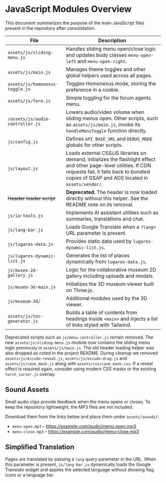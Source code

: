 # JavaScript Modules Overview

This document summarizes the purpose of the main JavaScript files present in the repository after consolidation.

| File                             | Description                                                                                                                                                                                                     |
| -------------------------------- | --------------------------------------------------------------------------------------------------------------------------------------------------------------------------------------------------------------- |
| `assets/js/sliding-menu.js`      | Handles sliding menu open/close logic and updates body classes `menu-open-left` and `menu-open-right`.
| `assets/js/main.js`              | Manages theme toggles and other global helpers used across all pages.
| `assets/js/homonexus-toggle.js`  | Toggles Homonexus mode, storing the preference in a cookie.                                                                                                                                                     |
| `assets/js/foro.js`              | Simple toggling for the forum agents menu.                                                                                                                                                                      |
| `/assets/js/audio-controller.js` | Lowers audio/video volume when sliding menus open. Other scripts, such as `assets/js/main.js`, invoke its `handleMenuToggle` function directly.                                                                 |
| `js/config.js`                   | Defines `API_BASE_URL` and `DEBUG_MODE` globals for other scripts.                                                                                                                                              |
| `js/layout.js`                   | Loads external CSS/JS libraries on demand, initializes the flashlight effect and other page-level utilities. If CDN requests fail, it falls back to bundled copies of GSAP and AOS located in `assets/vendor/`. |
| ~~Header loader script~~         | **Deprecated.** The header is now loaded directly without this helper. See the README note on its removal.                                                                                                      |
| `js/ia-tools.js`                 | Implements AI assistant utilities such as summaries, translations and chat.                                                                                                                                     |
| `js/lang-bar.js`                 | Loads Google Translate when a `?lang=` URL parameter is present.                                                                                                                                                |
| `js/lugares-data.js`             | Provides static data used by `lugares-dynamic-list.js`.                                                                                                                                                         |
| `js/lugares-dynamic-list.js`     | Generates the list of places dynamically from `lugares-data.js`.                                                                                                                                                |
| `js/museo-2d-gallery.js`         | Logic for the collaborative museum 2D gallery including uploads and modals.                                                                                                                                     |
| `js/museo-3d-main.js`            | Initializes the 3D museum viewer built on Three.js.                                                                                                                                                             |
| `js/museum-3d/`                  | Additional modules used by the 3D viewer.                                                                                                                                                                       |
| `assets/js/toc-generator.js`     | Builds a table of contents from headings inside `<main>` and injects a list of links styled with Tailwind.                                                                                                      |

Deprecated scripts such as `js/menu-controller.js` remain removed. The new `assets/js/sliding-menu.js` module now contains the sliding menu logic previously in `assets/js/main.js`.
The old header loading helper was also dropped as noted in the project README. During cleanup we removed `assets/js/escudo-reveal.js`, `assets/js/escudo-drag.js` and `assets/js/cave_mask.js` along with `assets/css/cave_mask.css`. If a reveal effect is required again, consider using modern CSS masks or the existing `torch_cursor.js` overlay.
## Sound Assets

Small audio clips provide feedback when the menu opens or closes. To keep the repository lightweight, the MP3 files are not included.

Download them from the links below and place them under `assets/sounds/`:

- `menu-open.mp3` – <https://example.com/audio/menu-open.mp3>
- `menu-close.mp3` – <https://example.com/audio/menu-close.mp3>


## Simplified Translation

Pages are translated by passing a `lang` query parameter in the URL. When this parameter is present, `js/lang-bar.js` dynamically loads the Google Translate widget and applies the selected language without showing flag icons or a language bar.
